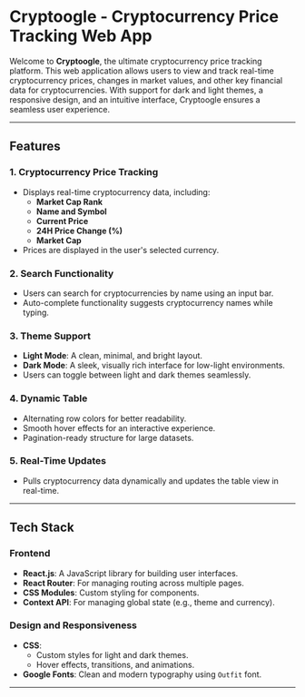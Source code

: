 # **Cryptoogle - Cryptocurrency Price Tracking Web App**

Welcome to **Cryptoogle**, the ultimate cryptocurrency price tracking platform. This web application allows users to view and track real-time cryptocurrency prices, changes in market values, and other key financial data for cryptocurrencies. With support for dark and light themes, a responsive design, and an intuitive interface, Cryptoogle ensures a seamless user experience.

---

## **Features**

### 1. **Cryptocurrency Price Tracking**
- Displays real-time cryptocurrency data, including:
  - **Market Cap Rank**
  - **Name and Symbol**
  - **Current Price**
  - **24H Price Change (%)**
  - **Market Cap**
- Prices are displayed in the user's selected currency.

### 2. **Search Functionality**
- Users can search for cryptocurrencies by name using an input bar.
- Auto-complete functionality suggests cryptocurrency names while typing.

### 3. **Theme Support**
- **Light Mode**: A clean, minimal, and bright layout.
- **Dark Mode**: A sleek, visually rich interface for low-light environments.
- Users can toggle between light and dark themes seamlessly.

### 4. **Dynamic Table**
- Alternating row colors for better readability.
- Smooth hover effects for an interactive experience.
- Pagination-ready structure for large datasets.

### 5. **Real-Time Updates**
- Pulls cryptocurrency data dynamically and updates the table view in real-time.

---

## **Tech Stack**

### **Frontend**
- **React.js**: A JavaScript library for building user interfaces.
- **React Router**: For managing routing across multiple pages.
- **CSS Modules**: Custom styling for components.
- **Context API**: For managing global state (e.g., theme and currency).

### **Design and Responsiveness**
- **CSS**:
  - Custom styles for light and dark themes.
  - Hover effects, transitions, and animations.
- **Google Fonts**: Clean and modern typography using `Outfit` font.

---
